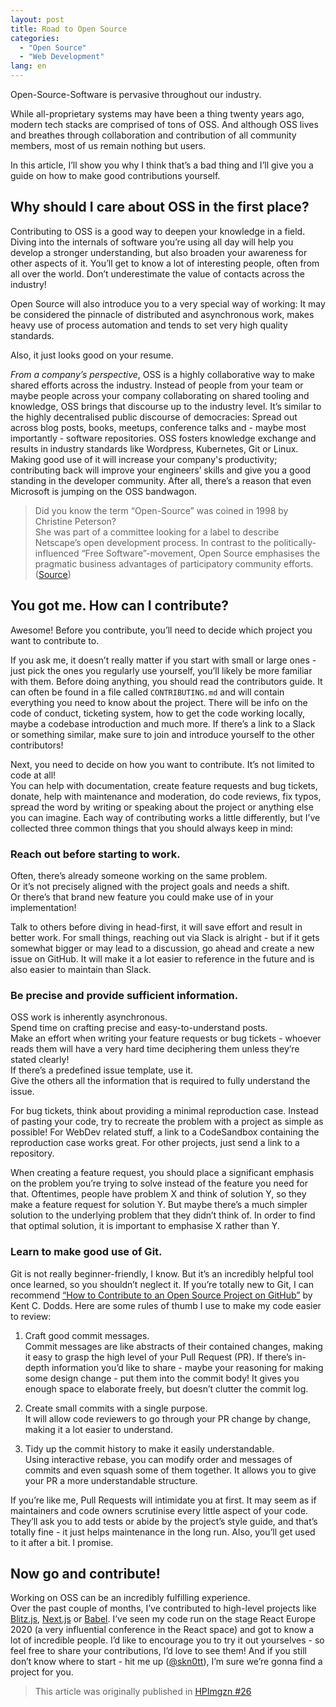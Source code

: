 ```yaml
---
layout: post
title: Road to Open Source
categories:
  - "Open Source"
  - "Web Development"
lang: en
---
```


Open-Source-Software is pervasive throughout our industry.

While all-proprietary systems may have been a thing twenty years ago, modern tech stacks are comprised of tons of OSS.
And although OSS lives and breathes through collaboration and contribution of all community members, most of us remain nothing but users.

In this article, I’ll show you why I think that’s a bad thing and I’ll give you a guide on how to make good contributions yourself.

<!--more-->

## Why should I care about OSS in the first place?

Contributing to OSS is a good way to deepen your knowledge in a field.  
Diving into the internals of software you’re using all day will help you develop a stronger understanding, but also broaden your awareness for other aspects of it.
You’ll get to know a lot of interesting people, often from all over the world.
Don’t underestimate the value of contacts across the industry!

Open Source will also introduce you to a very special way of working: It may be considered the pinnacle of distributed and asynchronous work, makes heavy use of process automation and tends to set very high quality standards.

Also, it just looks good on your resume.

*From a company’s perspective*, OSS is a highly collaborative way to make shared efforts across the industry.
Instead of people from your team or maybe people across your company collaborating on shared tooling and knowledge, OSS brings that discourse up to the industry level.
It’s similar to the highly decentralised public discourse of democracies: Spread out across blog posts, books, meetups, conference talks and - maybe most importantly - software repositories.
OSS fosters knowledge exchange and results in industry standards like Wordpress, Kubernetes, Git or Linux.  
Making good use of it will increase your company's productivity; contributing back will improve your engineers’ skills and give you a good standing in the developer community.
After all, there’s a reason that even Microsoft is jumping on the OSS bandwagon.

> Did you know the term “Open-Source” was coined in 1998 by Christine Peterson?  
> She was part of a committee looking for a label to describe Netscape’s open development process.
> In contrast to the politically-influenced “Free Software”-movement, Open Source emphasises the pragmatic business advantages of participatory community efforts.
> ([Source](https://opensource.org/history)) 

## You got me. How can I contribute?

Awesome! Before you contribute, you’ll need to decide which project you want to contribute to.

If you ask me, it doesn’t really matter if you start with small or large ones - just pick the ones you regularly use yourself, you’ll likely be more familiar with them.
Before doing anything, you should read the contributors guide.
It can often be found in a file called `CONTRIBUTING.md` and will contain everything you need to know about the project.
There will be info on the code of conduct, ticketing system, how to get the code working locally, maybe a codebase introduction and much more.
If there’s a link to a Slack or something similar, make sure to join and introduce yourself to the other contributors! 

Next, you need to decide on how you want to contribute. It’s not limited to code at all!  
You can help with documentation, create feature requests and bug tickets, donate, help with maintenance and moderation, do code reviews, fix typos, spread the word by writing or speaking about the project or anything else you can imagine.
Each way of contributing works a little differently, but I’ve collected three common things that you should always keep in mind:

### Reach out before starting to work.

Often, there’s already someone working on the same problem.  
Or it’s not precisely aligned with the project goals and needs a shift.  
Or there’s that brand new feature you could make use of in your implementation!

Talk to others before diving in head-first, it will save effort and result in better work.
For small things, reaching out via Slack is alright - but if it gets somewhat bigger or may lead to a discussion, go ahead and create a new issue on GitHub.
It will make it a lot easier to reference in the future and is also easier to maintain than Slack. 

### Be precise and provide sufficient information.

OSS work is inherently asynchronous.  
Spend time on crafting precise and easy-to-understand posts.  
Make an effort when writing your feature requests or bug tickets - whoever reads them will have a very hard time deciphering them unless they’re stated clearly!  
If there’s a predefined issue template, use it.  
Give the others all the information that is required to fully understand the issue.  

For bug tickets, think about providing a minimal reproduction case.
Instead of pasting your code, try to recreate the problem with a project as simple as possible!
For WebDev related stuff, a link to a CodeSandbox containing the reproduction case works great.
For other projects, just send a link to a repository.

When creating a feature request, you should place a significant emphasis on the problem you’re trying to solve instead of the feature you need for that.
Oftentimes, people have problem X and think of solution Y, so they make a feature request for solution Y.
But maybe there’s a much simpler solution to the underlying problem that they didn’t think of.
In order to find that optimal solution, it is important to emphasise X rather than Y. 

### Learn to make good use of Git. 
Git is not really beginner-friendly, I know.
But it’s an incredibly helpful tool once learned, so you shouldn’t neglect it.
If you’re totally new to Git, I can recommend [“How to Contribute to an Open Source Project on GitHub”](https://egghead.io/courses/how-to-contribute-to-an-open-source-project-on-github) by Kent C. Dodds.
Here are some rules of thumb I use to make my code easier to review: 

1. Craft good commit messages.  
   Commit messages are like abstracts of their contained changes, making it easy to grasp the high level of your Pull Request (PR).
   If there’s in-depth information you’d like to share - maybe your reasoning for making some design change - put them into the commit body!
   It gives you enough space to elaborate freely, but doesn’t clutter the commit log.

2. Create small commits with a single purpose.  
   It will allow code reviewers to go through your PR change by change, making it a lot easier to understand.

3. Tidy up the commit history to make it easily understandable.  
   Using interactive rebase, you can modify order and messages of commits and even squash some of them together.
   It allows you to give your PR a more understandable structure. 

If you’re like me, Pull Requests will intimidate you at first.
It may seem as if maintainers and code owners scrutinise every little aspect of your code.
They’ll ask you to add tests or abide by the project’s style guide, and that’s totally fine - it just helps maintenance in the long run.
Also, you’ll get used to it after a bit.
I promise.

## Now go and contribute!

Working on OSS can be an incredibly fulfilling experience.  
Over the past couple of months, I’ve contributed to high-level projects like [Blitz.js](blitzjs.com), [Next.js](nextjs.org) or [Babel](babeljs.io).
I’ve seen my code run on the stage React Europe 2020 (a very influential conference in the React space) and got to know a lot of incredible people.
I’d like to encourage you to try it out yourselves - so feel free to share your contributions, I’d love to see them!
And if you still don’t know where to start - hit me up ([@skn0tt](https://twitter.com/skn0tt)), I’m sure we’re gonna find a project for you.

> This article was originally published in [HPImgzn #26](https://hpimgzn.de/alle-ausgaben/hpimgzn-26/)
